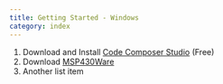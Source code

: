```yaml
---
title: Getting Started - Windows
category: index
---
```


1. Download and Install [Code Composer Studio](http://processors.wiki.ti.com/index.php/Download_CCS) (Free)
1. Download [MSP430Ware](http://software-dl.ti.com/msp430/msp430_public_sw/mcu/msp430/MSP430ware/latest/index_FDS.html)
1. Another list item